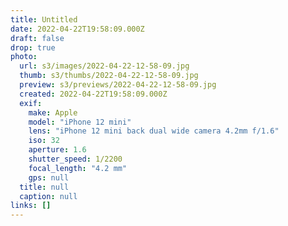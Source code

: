 ```yaml
---
title: Untitled
date: 2022-04-22T19:58:09.000Z
draft: false
drop: true
photo:
  url: s3/images/2022-04-22-12-58-09.jpg
  thumb: s3/thumbs/2022-04-22-12-58-09.jpg
  preview: s3/previews/2022-04-22-12-58-09.jpg
  created: 2022-04-22T19:58:09.000Z
  exif:
    make: Apple
    model: "iPhone 12 mini"
    lens: "iPhone 12 mini back dual wide camera 4.2mm f/1.6"
    iso: 32
    aperture: 1.6
    shutter_speed: 1/2200
    focal_length: "4.2 mm"
    gps: null
  title: null
  caption: null
links: []
---
```

